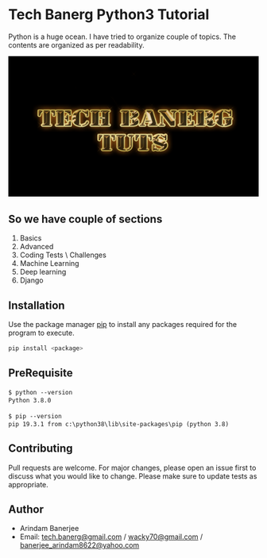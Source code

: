 # Tech Banerg Python3 Tutorial

Python is a huge ocean. I have tried to organize couple of topics.
The contents are organized as per readability.

<p align="center">
  <img src="./screenshot/logo.png" alt="Size Limit CLI" width="738">
</p>

**So we have couple of  sections**
---
1. Basics
2. Advanced
3. Coding Tests \ Challenges
4. Machine Learning
5. Deep learning
6. Django

**Installation**
---

Use the package manager [pip](https://pip.pypa.io/en/stable/) to install any packages required for the 
program to execute.

```bash
pip install <package>
```
**PreRequisite**
---

```
$ python --version
Python 3.8.0

$ pip --version
pip 19.3.1 from c:\python38\lib\site-packages\pip (python 3.8)

```


**Contributing**
---
Pull requests are welcome. For major changes, please open an issue first to discuss what you would like to change.
Please make sure to update tests as appropriate.

**Author**
---
+ Arindam Banerjee 
+ Email:  tech.banerg@gmail.com / wacky70@gmail.com / banerjee_arindam8622@yahoo.com


